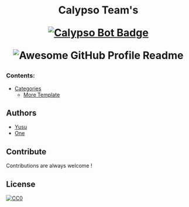 <h1 align="center">Calypso Team's
<div align="center">


<a href="https://discord.com/api/oauth2/authorize?client_id=873293263208087613&permissions=8&redirect_uri=https%3A%2F%2Fdiscord.gg%2FqcCNWYFRqM&response_type=code&scope=bot%20applications.commands%20guilds.join"><img src="https://img.shields.io/discord/733027681184251937.svg?style=flat&label=Join%20Community&color=7289DA" alt="Calypso Bot Badge"/></a>




<img alt="Awesome GitHub Profile Readme" src="https://images-ext-2.discordapp.net/external/DpWiwcsaW-jf_ESdLAxh55nFSnWaAuI-XkwhaUL257s/https/images-ext-1.discordapp.net/external/oNxEDfTkgK4oj3PzQ3rrIGPa4drkMj3hH6zAqzwgWRw/https/media.discordapp.net/attachments/908934849082064958/908970442340073492/Calypso_2.png"> </img>


</div>

### Contents:
  - [Categories](#categories)
      - [More Template](#github-actions-)

## Authors


- [Yusu](https://github.com/YusuCalypso)
- [One](https://github.com/anexi97400)



## Contribute

Contributions are always welcome !

## License 

[![CC0](https://everipedia-storage.s3.amazonaws.com/ProfilePicture/en/MIT_License__e6670c/MIT_logo.svg__28110.svg)](https://creativecommons.org/publicdomain/zero/1.0/)
